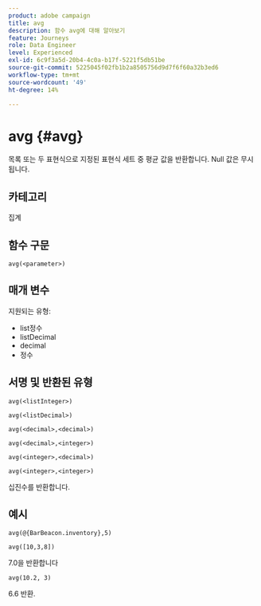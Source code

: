 ```yaml
---
product: adobe campaign
title: avg
description: 함수 avg에 대해 알아보기
feature: Journeys
role: Data Engineer
level: Experienced
exl-id: 6c9f3a5d-20b4-4c0a-b17f-5221f5db51be
source-git-commit: 5225045f02fb1b2a8505756d9d7f6f60a32b3ed6
workflow-type: tm+mt
source-wordcount: '49'
ht-degree: 14%

---
```


# avg {#avg}

목록 또는 두 표현식으로 지정된 표현식 세트 중 평균 값을 반환합니다. Null 값은 무시됩니다.


## 카테고리

집계

## 함수 구문

`avg(<parameter>)`

## 매개 변수

지원되는 유형:

* list정수
* listDecimal
* decimal
* 정수

## 서명 및 반환된 유형

`avg(<listInteger>)`

`avg(<listDecimal>)`

`avg(<decimal>,<decimal>)`

`avg(<decimal>,<integer>)`

`avg(<integer>,<decimal>)`

`avg(<integer>,<integer>)`

십진수를 반환합니다.

## 예시

`avg(@{BarBeacon.inventory},5)`

`avg([10,3,8])`

7.0을 반환합니다

`avg(10.2, 3)`

6.6 반환.
